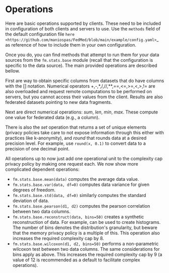 # Operations

Here are basic operations supported by clients. These need to be
included in configuration of both clients and servers to use.
Use the `methods` field of the default configuration file
`here <https://github.com/maniospas/FedMed/blob/main/example/config.yaml>`_ 
as reference of how to include them in your own configuration.

Once you do, you can find methods that attempt to run
them for your data sources from the `fm.stats.base` module
(recall that the configuration is specific to the data source). 
The main provided operations are described bellow.

First are way to obtain specific columns from datasets that do
have columns with the [] notation. 
Numerical operators +,-,*,/,//,**,==,<=,>=,<,>,!= are also
overloaded and request remote computations to be performed 
on servers, but you cannot access their values from the
client. Results are also federated datasets pointing to
new data fragments.

Next are direct numerical operations: _sum_, _len_, _min_, _max_. 
These compute one value for federated data (e.g., a column).<br>

There is also the _set_ operation that returns a set of unique 
elements (privacy policies take care to not expose information
through this either with practices like k-anonymity), and _round_
that rounds data at a desired precision level. For example,
use `round(x, 0.1)` to convert data to a precision of one decimal
point.

All operations up to now just add one operational unit
to the complexity cap privacy policy by making one
request each. We now show more complicated dependent operations: 

* `fm.stats.base.mean(data)` computes the average data value.
* `fm.stats.base.var(data, df=0)` computes data variance for given degrees of freedom.
* `fm.stats.base.std(data, df=0)` similarly computes the standard deviation of data.
* `fm.stats.base.pearson(d1, d2)` computes the pearson correlation between two data columns.
* `fm.stats.base.reconstruct(data, bins=50)` creates a synthetic reconstruction of data. For example, can be used to create histograms. The number of bins denotes the distribution's granularity, but beware that the memory privacy policy is a multiple of this. This operation also increases the required complexity cap by 8.
* `fm.stats.base.wilcoxon(d1, d2, bins=50)` performs a non-parametric wilcoxon test between two data columns. The same considerations for bins apply as above. This increases the required complexity cap by 9 (a value of 12 is recommended as a default to facilitate complex operations).

